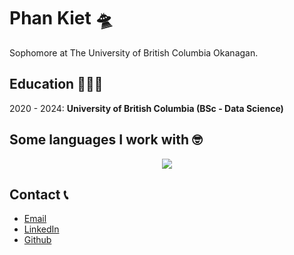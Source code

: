 # Phan Kiet 🛸

Sophomore at The University of British Columbia Okanagan.

## Education 👨🏻‍🏫

2020 - 2024: **University of British Columbia (BSc - Data Science)**

## Some languages I work with 🤓

<div align='center'>
	<a href='https://github.com/ketphan02'>
		<img src='https://github-readme-stats.vercel.app/api/top-langs/?username=ketphan02&exclude_forks=true' />
	<a/>
</div>

## Contact 📞

- [Email](mailto:tuankietvn@outlook.com)
- [LinkedIn](https://www.linkedin.com/in/ketphan02/)
- [Github](https://github.com/ketphan02)
